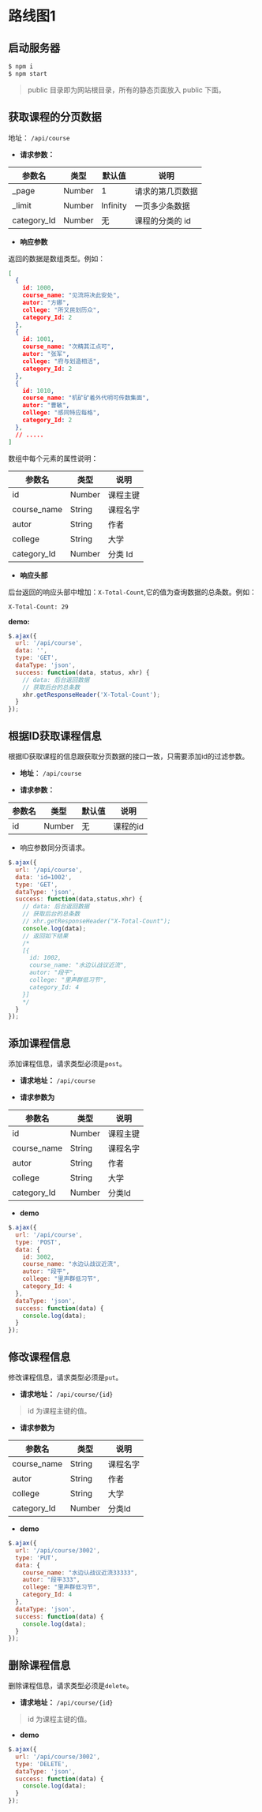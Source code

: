 # 路线图1

## 启动服务器

```sh
$ npm i
$ npm start
```

> public 目录即为网站根目录，所有的静态页面放入 public 下面。

## 获取课程的分页数据

地址： `/api/course`

* **请求参数：**

| 参数名         | 类型     | 默认值      | 说明        |
|-------------|--------|----------|-----------|
| \_page      | Number | 1        | 请求的第几页数据  |
| \_limit     | Number | Infinity | 一页多少条数据   |
| category_Id | Number | 无        | 课程的分类的 id |

* **响应参数**

返回的数据是数组类型。例如：

```json
[
  {
    id: 1000,
    course_name: "见流将决此安处",
    autor: "方娜",
    college: "所又民划历众",
    category_Id: 2
  },
  {
    id: 1001,
    course_name: "次精其江点可",
    autor: "张军",
    college: "府与划造相活",
    category_Id: 2
  },
  {
    id: 1010,
    course_name: "机矿矿着外代明可传数集面",
    autor: "曹敏",
    college: "感同特应每格",
    category_Id: 2
  },
  // .....
]
```

数组中每个元素的属性说明：

| 参数名         | 类型     | 说明    |
|-------------|--------|-------|
| id          | Number | 课程主键  |
| course_name | String | 课程名字  |
| autor       | String | 作者    |
| college     | String | 大学    |
| category_Id | Number | 分类 Id |

* **响应头部**

后台返回的响应头部中增加：`X-Total-Count`,它的值为查询数据的总条数。例如：

```
X-Total-Count: 29
```

**demo:**

```js
$.ajax({
  url: '/api/course',
  data: '',
  type: 'GET',
  dataType: 'json',
  success: function(data, status, xhr) {
    // data: 后台返回数据
    // 获取后台的总条数
    xhr.getResponseHeader('X-Total-Count');
  }
});
```

## 根据ID获取课程信息

根据ID获取课程的信息跟获取分页数据的接口一致，只需要添加id的过滤参数。

* **地址**： `/api/course`

* **请求参数：**

| 参数名 | 类型     | 默认值 | 说明    |
|-----|--------|-----|-------|
| id  | Number | 无   | 课程的id |


* 响应参数同分页请求。

```js
$.ajax({
  url: '/api/course',
  data: 'id=1002',
  type: 'GET',
  dataType: 'json',
  success: function(data,status,xhr) {
    // data: 后台返回数据
    // 获取后台的总条数
    // xhr.getResponseHeader("X-Total-Count");
    console.log(data); 
    // 返回如下结果
    /*
    [{
      id: 1002,
      course_name: "水边认战议近流",
      autor: "段平",
      college: "里声群低习节",
      category_Id: 4
    }]
    */
  }
});
```

## 添加课程信息

添加课程信息，请求类型必须是`post`。

* **请求地址：** `/api/course`

* **请求参数为**

| 参数名         | 类型     | 说明   |
|-------------|--------|------|
| id          | Number | 课程主键 |
| course_name | String | 课程名字 |
| autor       | String | 作者   |
| college     | String | 大学   |
| category_Id | Number | 分类Id |

* **demo**

```js
$.ajax({
  url: '/api/course',
  type: 'POST',
  data: {
    id: 3002,
    course_name: "水边认战议近流",
    autor: "段平",
    college: "里声群低习节",
    category_Id: 4
  },
  dataType: 'json',
  success: function(data) {
    console.log(data);
  }
});
```

## 修改课程信息

修改课程信息，请求类型必须是`put`。

* **请求地址：** `/api/course/{id}`

> id 为课程主键的值。

* **请求参数为**

| 参数名         | 类型     | 说明   |
|-------------|--------|------|
| course_name | String | 课程名字 |
| autor       | String | 作者   |
| college     | String | 大学   |
| category_Id | Number | 分类Id |

* **demo**

```js
$.ajax({
  url: '/api/course/3002',
  type: 'PUT',
  data: {
    course_name: "水边认战议近流33333",
    autor: "段平333",
    college: "里声群低习节",
    category_Id: 4
  },
  dataType: 'json',
  success: function(data) {
    console.log(data);
  }
});
```

## 删除课程信息

删除课程信息，请求类型必须是`delete`。

* **请求地址：** `/api/course/{id}`

> id 为课程主键的值。

* **demo**

```js
$.ajax({
  url: '/api/course/3002',
  type: 'DELETE',
  dataType: 'json',
  success: function(data) {
    console.log(data);
  }
});
```
